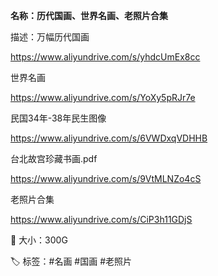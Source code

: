 **名称：历代国画、世界名画、老照片合集**

  

描述：万幅历代国画

https://www.aliyundrive.com/s/yhdcUmEx8cc

世界名画

https://www.aliyundrive.com/s/YoXy5pRJr7e


民国34年-38年民生图像

https://www.aliyundrive.com/s/6VWDxqVDHHB


台北故宫珍藏书画.pdf

https://www.aliyundrive.com/s/9VtMLNZo4cS


老照片合集

https://www.aliyundrive.com/s/CiP3h11GDjS

  

📁 大小：300G

🏷 标签：#名画 #国画 #老照片